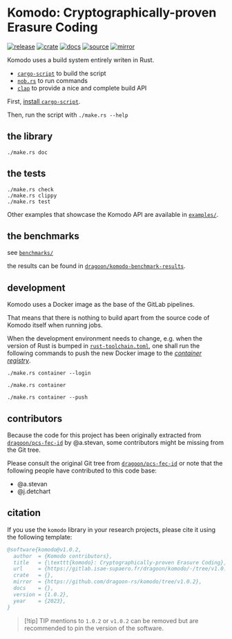 # Komodo: Cryptographically-proven Erasure Coding

[![release](https://gitlab.isae-supaero.fr/dragoon/komodo/-/badges/release.svg)](https://gitlab.isae-supaero.fr/dragoon/komodo/-/releases)
[![crate](https://img.shields.io/crates/v/komodo)](https://crates.io/crates/komodo)
[![docs](https://img.shields.io/docsrs/komodo)](https://docs.rs/komodo/latest/komodo/)
[![source](https://gitlab.isae-supaero.fr/dragoon/komodo/badges/main/pipeline.svg?key_text=GitLab%20CI)](https://gitlab.isae-supaero.fr/dragoon/komodo/-/pipelines)
[![mirror](https://github.com/dragoon-rs/komodo/actions/workflows/ci.yml/badge.svg)](https://github.com/dragoon-rs/komodo/actions)

Komodo uses a build system entirely writen in Rust.
- [`cargo-script`](https://crates.io/crates/cargo-script) to build the script
- [`nob.rs`](https://gitlab.isae-supaero.fr/a.stevan/nob.rs) to run commands
- [`clap`](https://crates.io/crates/clap) to provide a nice and complete build API

First, [install `cargo-script`](https://github.com/DanielKeep/cargo-script#installation).

Then, run the script with `./make.rs --help`

## the library
```shell
./make.rs doc
```

## the tests
```shell
./make.rs check
./make.rs clippy
./make.rs test
```

Other examples that showcase the Komodo API are available in [`examples/`](examples/).

## the benchmarks
see [`benchmarks/`](benchmarks/README.md)

the results can be found in [`dragoon/komodo-benchmark-results`](https://gitlab.isae-supaero.fr/dragoon/komodo-benchmark-results).

## development

Komodo uses a Docker image as the base of the GitLab pipelines.

That means that there is nothing to build apart from the source code of Komodo itself when running jobs.

When the development environment needs to change, e.g. when the version of Rust is bumped in
[`rust-toolchain.toml`](./rust-toolchain.toml), one shall run the following commands to push the new
Docker image to the [_container registry_][gitlab.isae-supaero.fr:dragoon/komodo@containers].

```shell
./make.rs container --login
```
```shell
./make.rs container
```
```shell
./make.rs container --push
```

## contributors

Because the code for this project has been originally extracted from
[`dragoon/pcs-fec-id`][pcs-fec-id] by @a.stevan, some contributors might be
missing from the Git tree.

Please consult the original Git tree from [`dragoon/pcs-fec-id`][pcs-fec-id] or
note that the following people have contributed to this code base:
- @a.stevan
- @j.detchart

## citation
If you use the `komodo` library in your research projects, please cite it using the following template:

```bibtex
@software{komodo@v1.0.2,
  author  = {Komodo contributors},
  title   = {\texttt{komodo}: Cryptographically-proven Erasure Coding},
  url     = {https://gitlab.isae-supaero.fr/dragoon/komodo/-/tree/v1.0.2},
  crate   = {},
  mirror  = {https://github.com/dragoon-rs/komodo/tree/v1.0.2},
  docs    = {},
  version = {1.0.2},
  year    = {2023},
}
```

> [!tip] TIP
> mentions to `1.0.2` or `v1.0.2` can be removed but are recommended to pin the version of the software.

[pcs-fec-id]: https://gitlab.isae-supaero.fr/dragoon/pcs-fec-id
[gitlab.isae-supaero.fr:dragoon/komodo@containers]: https://gitlab.isae-supaero.fr/dragoon/komodo/container_registry/42
